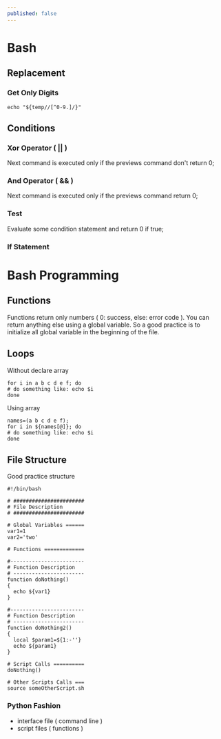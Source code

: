```yaml
---
published: false
---
```

# Bash

## Replacement

### Get Only Digits

```
echo "${temp//[^0-9.]/}"
```

## Conditions

### Xor Operator ( || )

Next command is executed only if the previews command don't return 0;

### And Operator ( && )

Next command is executed only if the previews command return 0;

### Test

Evaluate some condition statement and return 0 if true;

### If Statement

# Bash Programming

## Functions

Functions return only numbers ( 0: success, else: error code ). You can return anything else using a global variable. So a good practice is to initialize all global variable in the beginning of the file.

## Loops

Without declare array
```
for i in a b c d e f; do
# do something like: echo $i
done
```

Using array
```
names=(a b c d e f);
for i in ${names[@]}; do
# do something like: echo $i
done
```

## File Structure

Good practice structure

```
#!/bin/bash

# #######################
# File Description
# #######################

# Global Variables ======
var1=1
var2='two'

# Functions =============

#------------------------
# Function Description
# -----------------------
function doNothing()
{
  echo ${var1}
}

#------------------------
# Function Description
# -----------------------
function doNothing2()
{
  local $param1=${1:-''}
  echo ${param1}
}

# Script Calls ==========
doNothing()

# Other Scripts Calls ===
source someOtherScript.sh
```

### Python Fashion

 * interface file ( command line )
 * script files ( functions )
